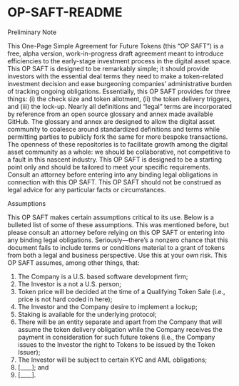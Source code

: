 # OP-SAFT-README

Preliminary Note

This One-Page Simple Agreement for Future Tokens (this “OP SAFT”) is a free, alpha version, work-in-progress draft agreement meant to introduce efficiencies to the early-stage investment process in the digital asset space. This OP SAFT is designed to be remarkably simple; it should provide investors with the essential deal terms they need to make a token-related investment decision and ease burgeoning companies’ administrative burden of tracking ongoing obligations. Essentially, this OP SAFT provides for three things: (i) the check size and token allotment, (ii) the token delivery triggers, and (iii) the lock-up. Nearly all definitions and “legal” terms are incorporated by reference from an open source glossary and annex made available GitHub. The glossary and annex are designed to allow the digital asset community to coalesce around standardized definitions and terms while permitting parties to publicly fork the same for more bespoke transactions. The openness of these repositories is to facilitate growth among the digital asset community as a whole: we should be collaborative, not competitive to a fault in this nascent industry. This OP SAFT is designed to be a starting point only and should be tailored to meet your specific requirements. Consult an attorney before entering into any binding legal obligations in connection with this OP SAFT. This OP SAFT should not be construed as legal advice for any particular facts or circumstances.

Assumptions

This OP SAFT makes certain assumptions critical to its use. Below is a bulleted list of some of these assumptions. This was mentioned before, but please consult an attorney before relying on this OP SAFT or entering into any binding legal obligations. Seriously—there’s a nonzero chance that this document fails to include terms or conditions material to a grant of tokens from both a legal and business perspective. Use this at your own risk. This OP SAFT assumes, among other things, that:

1. The Company is a U.S. based software development firm;
2. The Investor is a not a U.S. person;
3. Token price will be decided at the time of a Qualifying Token Sale (i.e., price is not hard coded in here);
4. The Investor and the Company desire to implement a lockup;
5. Staking is available for the underlying protocol;
6. There will be an entity separate and apart from the Company that will assume the token delivery obligation while the Company receives the payment in consideration for such future tokens (i.e., the Company issues to the Investor the right to Tokens to be issued by the Token Issuer);
7. The Investor will be subject to certain KYC and AML obligations; 
8. [____]; and
9. [____].
